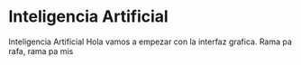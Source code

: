 # Inteligencia Artificial
Inteligencia Artificial
    Hola vamos a empezar con la interfaz grafica.
    Rama pa rafa, rama pa mis
